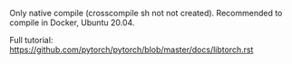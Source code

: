 Only native compile (crosscompile sh not not created).
Recommended to compile in Docker, Ubuntu 20.04.

Full tutorial: https://github.com/pytorch/pytorch/blob/master/docs/libtorch.rst